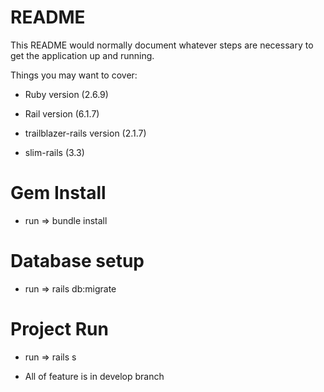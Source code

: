# README

This README would normally document whatever steps are necessary to get the
application up and running.

Things you may want to cover:

* Ruby version (2.6.9)

* Rail version (6.1.7)

* trailblazer-rails version (2.1.7)

* slim-rails (3.3)

# Gem Install
* run => bundle install
# Database setup
* run => rails db:migrate

# Project Run
* run => rails s

* All of feature is in develop branch
